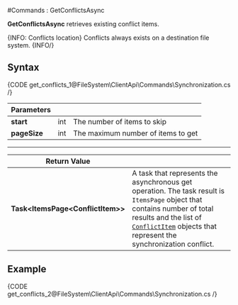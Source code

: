 ﻿#Commands : GetConflictsAsync

**GetConflictsAsync** retrieves existing conflict items.

{INFO: Conflicts location}
Conflicts always exists on a destination file system.
{INFO/}

## Syntax

{CODE get_conflicts_1@FileSystem\ClientApi\Commands\Synchronization.cs /}

| Parameters | | |
| ------------- | ------------- | ----- |
| **start** | int | The number of items to skip |
| **pageSize** | int | The maximum number of items to get |


<hr />

| Return Value | |
| ------------- | ------------- |
| **Task&lt;ItemsPage&lt;ConflictItem&gt;&gt;** | A task that represents the asynchronous get operation. The task result is `ItemsPage` object that contains number of total results and the list of [`ConflictItem`](../../../../../glossary/conflict-item) objects that represent the synchronization conflict. |


## Example

{CODE get_conflicts_2@FileSystem\ClientApi\Commands\Synchronization.cs /}
